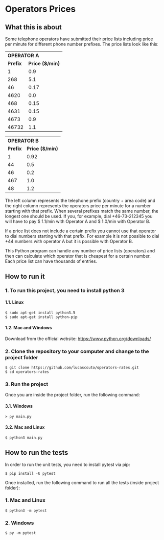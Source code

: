 # Operators Prices

## What this is about

  Some telephone operators have submitted their price lists including price per minute for different phone number prefixes. The price lists look like this:
  
  <table>
    <tr>
      <td colspan="2"><strong>OPERATOR A</strong></td>
    </tr>
    <tr>
      <td><strong>Prefix</strong></td>
      <td><strong>Price ($/min)</strong></td>
    </tr>
    <tr>
      <td>1</td>
      <td>0.9</td>
    </tr>
    <tr>
      <td>268</td>
      <td>5.1</td>
    </tr>
    <tr>
      <td>46</td>
      <td>0.17</td>
    </tr>
    <tr>
      <td>4620</td>
      <td>0.0</td>
    </tr>
    <tr>
      <td>468</td>
      <td>0.15</td>
    </tr>
    <tr>
      <td>4631</td>
      <td>0.15</td>
    </tr>
    <tr>
      <td>4673</td>
      <td>0.9</td>
    </tr>
    <tr>
      <td>46732</td>
      <td>1.1</td>
    </tr>
</table>

<table>
    <tr>
      <td colspan="2"><strong>OPERATOR B</strong></td>
    </tr>
    <tr>
      <td><strong>Prefix</strong></td>
      <td><strong>Price ($/min)</strong></td>
    </tr>
    <tr>
      <td>1</td>
      <td>0.92</td>
    </tr>
    <tr>
      <td>44</td>
      <td>0.5</td>
    </tr>
    <tr>
      <td>46</td>
      <td>0.2</td>
    </tr>
    <tr>
      <td>467</td>
      <td>1.0</td>
    </tr>
    <tr>
      <td>48</td>
      <td>1.2</td>
    </tr>
</table>

The left column represents the telephone prefix (country + area code) and the right column represents the operators price per minute for a number starting with that prefix. When several prefixes match the same number, the longest one should be used. If you, for example, dial +46-73-212345 you will have to pay $ 1.1/min with Operator A and $ 1.0/min with Operator B. 

If a price list does not include a certain prefix you cannot use that operator to dial numbers starting with that prefix. For example it is not possible to dial +44 numbers with operator A but it is possible with Operator B.

This Python program can handle any number of price lists (operators) and then can calculate which operator that is cheapest for a certain number. Each price list can have thousands of entries.

## How to run it

  ### 1. To run this project, you need to install python 3
  
   #### 1.1. Linux
   
    $ sudo apt-get install python3.5
    $ sudo apt-get install python-pip
   
   #### 1.2. Mac and Windows
   
   Download from the official website: https://www.python.org/downloads/

  ### 2. Clone the repository to your computer and change to the project folder
  
    $ git clone https://github.com/lucascouto/operators-rates.git
    $ cd operators-rates
  
  ### 3. Run the project
  
  Once you are inside the project folder, run the following command:
    
   #### 3.1. Windows
   
   `> py main.py`
   
   #### 3.2. Mac and Linux
   
   `$ python3 main.py`

## How to run the tests

In order to run the unit tests, you need to install pytest via pip:

`$ pip install -U pytest`

Once installed, run the following command to run all the tests (inside project folder):

### 1. Mac and Linux
`$ python3 -m pytest`

### 2. Windows
`$ py -m pytest`
